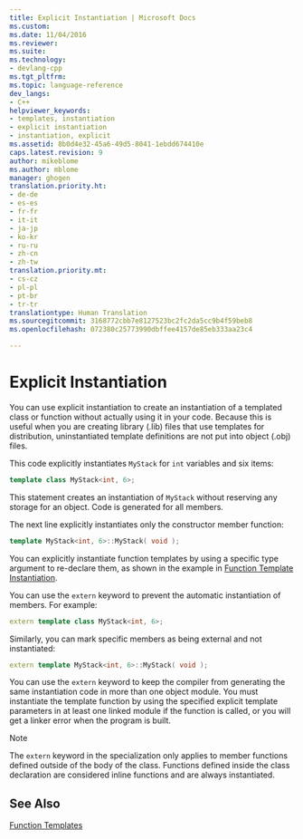 ```yaml
---
title: Explicit Instantiation | Microsoft Docs
ms.custom: 
ms.date: 11/04/2016
ms.reviewer: 
ms.suite: 
ms.technology:
- devlang-cpp
ms.tgt_pltfrm: 
ms.topic: language-reference
dev_langs:
- C++
helpviewer_keywords:
- templates, instantiation
- explicit instantiation
- instantiation, explicit
ms.assetid: 8b0d4e32-45a6-49d5-8041-1ebdd674410e
caps.latest.revision: 9
author: mikeblome
ms.author: mblome
manager: ghogen
translation.priority.ht:
- de-de
- es-es
- fr-fr
- it-it
- ja-jp
- ko-kr
- ru-ru
- zh-cn
- zh-tw
translation.priority.mt:
- cs-cz
- pl-pl
- pt-br
- tr-tr
translationtype: Human Translation
ms.sourcegitcommit: 3168772cbb7e8127523bc2fc2da5cc9b4f59beb8
ms.openlocfilehash: 072380c25773990dbffee4157de85eb333aa23c4

---
```

# Explicit Instantiation
You can use explicit instantiation to create an instantiation of a templated class or function without actually using it in your code. Because this is useful when you are creating library (.lib) files that use templates for distribution, uninstantiated template definitions are not put into object (.obj) files.  
  
 This code explicitly instantiates `MyStack` for `int` variables and six items:  
  
```cpp  
template class MyStack<int, 6>;  
```  
  
 This statement creates an instantiation of `MyStack` without reserving any storage for an object. Code is generated for all members.  
  
 The next line explicitly instantiates only the constructor member function:  
  
```cpp  
template MyStack<int, 6>::MyStack( void );  
```  
  
 You can explicitly instantiate function templates by using a specific type argument to re-declare them, as shown in the example in [Function Template Instantiation](../cpp/function-template-instantiation.md).  
  
 You can use the `extern` keyword to prevent the automatic instantiation of members. For example:  
  
```cpp  
extern template class MyStack<int, 6>;  
```  
  
 Similarly, you can mark specific members as being external and not instantiated:  
  
```cpp  
extern template MyStack<int, 6>::MyStack( void );  
```  
  
 You can use the `extern` keyword to keep the compiler from generating the same instantiation code in more than one object module. You must instantiate the template function by using the specified explicit template parameters in at least one linked module if the function is called, or you will get a linker error when the program is built.  
  
> [!NOTE]
>  The `extern` keyword in the specialization only applies to member functions defined outside of the body of the class. Functions defined inside the class declaration are considered inline functions and are always instantiated.  
  
## See Also  
 [Function Templates](../cpp/function-templates.md)


<!--HONumber=Jan17_HO2-->


